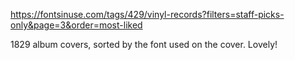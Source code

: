 https://fontsinuse.com/tags/429/vinyl-records?filters=staff-picks-only&page=3&order=most-liked

1829 album covers, sorted by the font used on the cover. Lovely!